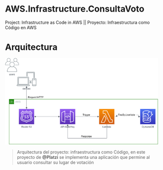 # AWS.Infrastructure.ConsultaVoto
Project: Infrastructure as Code in AWS || Proyecto: Infraestructura como Código en AWS

# Arquitectura

![Archi](Architecture/Arquitectura.png)

> Arquitectura del proyecto: infraestructura como Código, en este proyecto de **@Platzi** se implementa una aplicación que permine al usuario consultar su lugar de votación